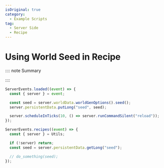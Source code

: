 ```yaml
---
isOriginal: true
category:
  - Example Scripts
tag:
  - Server Side
  - Recipe
---
```


# Using World Seed in Recipe

:::: note Summary

<!-- @include: Get-World-Seed.md -->

::::

```js
ServerEvents.loaded((event) => {
  const { server } = event;

  const seed = server.worldData.worldGenOptions().seed();
  server.persistentData.putLong("seed", seed);

  server.scheduleInTicks(10, () => server.runCommandSilent("reload"));
});

ServerEvents.recipes((event) => {
  const { server } = Utils;

  if (!server) return;
  const seed = server.persistentData.getLong("seed");

  // do_something(seed);
});
```
